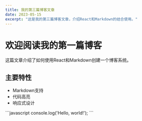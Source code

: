 ```yaml
---
title: 我的第三篇博客文章
date: 2023-05-15
excerpt: "这是我的第三篇博客文章，介绍React和Markdown的结合使用。"
---
```


# 欢迎阅读我的第一篇博客

这篇文章介绍了如何使用React和Markdown创建一个博客系统。

## 主要特性

- Markdown支持
- 代码高亮
- 响应式设计

\`\`\`javascript
console.log('Hello, world!');
\`\`\`